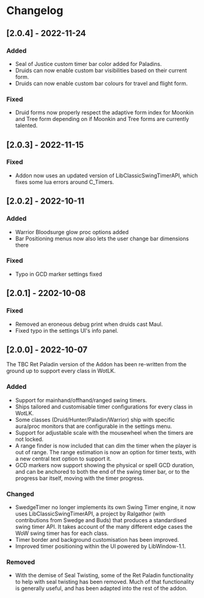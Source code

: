 # Changelog

## [2.0.4] - 2022-11-24

### Added 
- Seal of Justice custom timer bar color added for Paladins.
- Druids can now enable custom bar visibilities based on their current form.
- Druids can now enable custom bar colours for travel and flight form.

### Fixed
- Druid forms now properly respect the adaptive form index for Moonkin and Tree form
depending on if Moonkin and Tree forms are currently talented.

## [2.0.3] - 2022-11-15

### Fixed
- Addon now uses an updated version of LibClassicSwingTimerAPI, which fixes some lua errors around C_Timers.

## [2.0.2] - 2022-10-11

### Added
- Warrior Bloodsurge glow proc options added
- Bar Positioning menus now also lets the user change bar dimensions there

### Fixed
- Typo in GCD marker settings fixed

## [2.0.1] - 2202-10-08

### Fixed
- Removed an eroneous debug print when druids cast Maul.
- Fixed typo in the settings UI's info panel.

## [2.0.0] - 2022-10-07

The TBC Ret Paladin version of the Addon has been re-written from the ground up to support
every class in WotLK.

### Added
- Support for mainhand/offhand/ranged swing timers.
- Ships tailored and customisable timer configurations for every class in WotLK.
- Some classes (Druid/Hunter/Paladin/Warrior) ship with specific aura/proc monitors that are
  configurable in the settings menu.
- Support for adjustable scale with the mousewheel when the timers are not locked.
- A range finder is now included that can dim the timer when the player is out of range.
  The range estimation is now an option for timer texts, with a new central text option to support it.
- GCD markers now support showing the physical or spell GCD duration, and can be anchored to both
  the end of the swing timer bar, or to the progress bar itself, moving with the timer progress.

### Changed
- SwedgeTimer no longer implements its own Swing Timer engine, it now uses LibClassicSwingTimerAPI, a project by Ralgathor (with contributions from Swedge and Buds) that produces a standardised swing timer API. It takes account of the many different edge cases the WoW swing timer has for each class.
- Timer border and background customisation has been improved.
- Improved timer positioning within the UI powered by LibWindow-1.1.

### Removed
- With the demise of Seal Twisting, some of the Ret Paladin functionality to help with seal
  twisting has been removed. Much of that functionality is generally useful, and has been adapted into the rest of the addon.